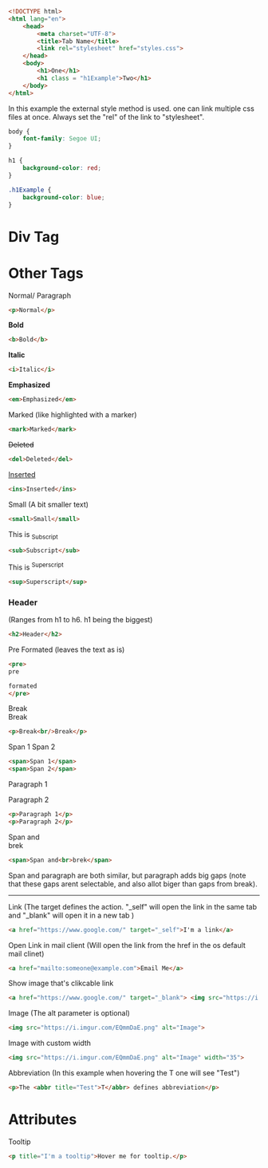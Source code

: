 ```html
<!DOCTYPE html>
<html lang="en">
    <head>
        <meta charset="UTF-8">
        <title>Tab Name</title>
        <link rel="stylesheet" href="styles.css">
    </head>
    <body>
        <h1>One</h1>
        <h1 class = "h1Example">Two</h1>
    </body>
</html>    
```
In this example the external style method is used. one can link multiple css files at once. Always set the "rel" of the link to "stylesheet".

```css
body {
    font-family: Segoe UI;
}

h1 {
    background-color: red;
}

.h1Example {
    background-color: blue;
}

```


# Div Tag



# Other Tags
Normal/ Paragraph
```html
<p>Normal</p>
```
**Bold**
```html
<b>Bold</b>
```
__Italic__
```html
<i>Italic</i>
```
__Emphasized__
```html
<em>Emphasized</em>
```
Marked (like highlighted with a marker)
```html
<mark>Marked</mark>
```
~~Deleted~~
```html
<del>Deleted</del>
```
<ins>Inserted</ins>
```html
<ins>Inserted</ins>
```
Small (A bit smaller text)
```html
<small>Small</small>
```
This is <sub>Subscript</sub>
```html
<sub>Subscript</sub>
```
This is <sup>Superscript</sup>
```html
<sup>Superscript</sup>
```
<h3>Header</h3> (Ranges from h1 to h6. h1 being the biggest)

```html
<h2>Header</h2>
```

Pre Formated (leaves the text as is)
```html
<pre>
pre 

formated
</pre>
```

Break<br>Break
```html
<p>Break<br/>Break</p>
```

<span>Span 1</span>
<span>Span 2</span>

```html
<span>Span 1</span>
<span>Span 2</span>
```

<p>Paragraph 1</p>
<p>Paragraph 2</p>

```html
<p>Paragraph 1</p>
<p>Paragraph 2</p>
```

<span>Span and<br>brek</span>

```html
<span>Span and<br>brek</span>
```

Span and paragraph are both similar, but paragraph adds big gaps (note that these gaps arent selectable, and also allot biger than gaps from break).

---

Link (The target defines the action. "_self" will open the link in the same tab and "_blank" will open it in a new tab  )
```html
<a href="https://www.google.com/" target="_self">I'm a link</a>
```

Open Link in mail client (Will open the link from the href in the os default mail clinet)
```html
<a href="mailto:someone@example.com">Email Me</a>
```

Show image that's clikcable link
```html
<a href="https://www.google.com/" target="_blank"> <img src="https://i.imgur.com/xZTQEP9.png" alt="Image"> </a>
```

Image (The alt parameter is optional)
```html
<img src="https://i.imgur.com/EQmmDaE.png" alt="Image">
```

Image with custom width
```html
<img src="https://i.imgur.com/EQmmDaE.png" alt="Image" width="35">
```

Abbreviation (In this example when hovering the T one will see "Test")
```html
<p>The <abbr title="Test">T</abbr> defines abbreviation</p>
```

# Attributes

<p title="I'm a tooltip">Tooltip</p>

```html
<p title="I'm a tooltip">Hover me for tooltip.</p> 
```

```html
```
```html
```
